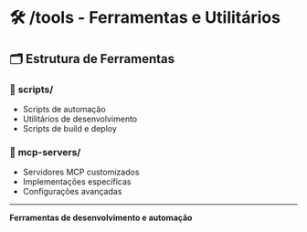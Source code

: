 # 🛠️ /tools - Ferramentas e Utilitários

## 🗂️ **Estrutura de Ferramentas**

### 📜 **scripts/**
- Scripts de automação
- Utilitários de desenvolvimento
- Scripts de build e deploy

### 🔧 **mcp-servers/**
- Servidores MCP customizados
- Implementações específicas
- Configurações avançadas

---

**Ferramentas de desenvolvimento e automação**
